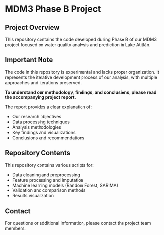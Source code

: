 # MDM3 Phase B Project

## Project Overview

This repository contains the code developed during Phase B of our MDM3 project focused on water quality analysis and prediction in Lake Atitlán.

## Important Note

The code in this repository is experimental and lacks proper organization. It represents the iterative development process of our analysis, with multiple approaches and iterations preserved.

**To understand our methodology, findings, and conclusions, please read the accompanying project report.**

The report provides a clear explanation of:
- Our research objectives
- Data processing techniques
- Analysis methodologies
- Key findings and visualizations
- Conclusions and recommendations

## Repository Contents

This repository contains various scripts for:
- Data cleaning and preprocessing
- Feature processing and imputation
- Machine learning models (Random Forest, SARIMA)
- Validation and comparison methods
- Results visualization

## Contact

For questions or additional information, please contact the project team members.
